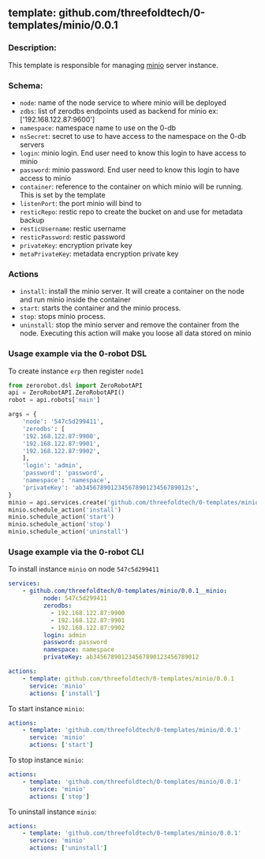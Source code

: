 ## template: github.com/threefoldtech/0-templates/minio/0.0.1

### Description:
This template is responsible for managing [minio](https://minio.io/) server instance.

### Schema:

- `node`: name of the node service to where minio will be deployed
- `zdbs`: list of zerodbs endpoints used as backend for minio ex: ['192.168.122.87:9600']
- `namespace`: namespace name to use on the 0-db
- `nsSecret`: secret to use to have access to the namespace on the 0-db servers
- `login`: minio login. End user need to know this login to have access to minio
- `password`: minio password. End user need to know this login to have access to minio
- `container`: reference to the container on which minio will be running. This is set by the template
- `listenPort`: the port minio will bind to
- `resticRepo`: restic repo to create the bucket on and use for metadata backup
- `resticUsername`: restic username
- `resticPassword`: restic password
- `privateKey`: encryption private key
- `metaPrivateKey`: metadata encryption private key

### Actions
- `install`: install the minio server. It will create a container on the node and run minio inside the container
- `start`: starts the container and the minio process. 
- `stop`: stops minio process.
- `uninstall`: stop the minio server and remove the container from the node. Executing this action will make you loose all data stored on minio


### Usage example via the 0-robot DSL

To create instance `erp` then register `node1`

```python
from zerorobot.dsl import ZeroRobotAPI
api = ZeroRobotAPI.ZeroRobotAPI()
robot = api.robots['main']

args = {
    'node': '547c5d299411',
    'zerodbs': [
    '192.168.122.87:9900',
    '192.168.122.87:9901',
    '192.168.122.87:9902',
    ],
    'login': 'admin',
    'password': 'password',
    'namespace': 'namespace',
    'privateKey': 'ab345678901234567890123456789012s',
}
minio = api.services.create('github.com/threefoldtech/0-templates/minio/0.0.1', 'minio', args)
minio.schedule_action('install')
minio.schedule_action('start')
minio.schedule_action('stop')
minio.schedule_action('uninstall')

```

### Usage example via the 0-robot CLI

To install instance `minio` on node `547c5d299411`

```yaml
services:
    - github.com/threefoldtech/0-templates/minio/0.0.1__minio:
          node: 547c5d299411
          zerodbs:
            - 192.168.122.87:9900
            - 192.168.122.87:9901
            - 192.168.122.87:9902
          login: admin
          password: password
          namespace: namespace
          privateKey: ab345678901234567890123456789012

actions:
    - template: github.com/threefoldtech/0-templates/minio/0.0.1
      service: 'minio'
      actions: ['install']
```

To start instance `minio`:

```yaml
actions:
    - template: 'github.com/threefoldtech/0-templates/minio/0.0.1'
      service: 'minio'
      actions: ['start']
```

To stop instance `minio`:

```yaml
actions:
    - template: 'github.com/threefoldtech/0-templates/minio/0.0.1'
      service: 'minio'
      actions: ['stop']
```

To uninstall instance `minio`:

```yaml
actions:
    - template: 'github.com/threefoldtech/0-templates/minio/0.0.1'
      service: 'minio'
      actions: ['uninstall']
```